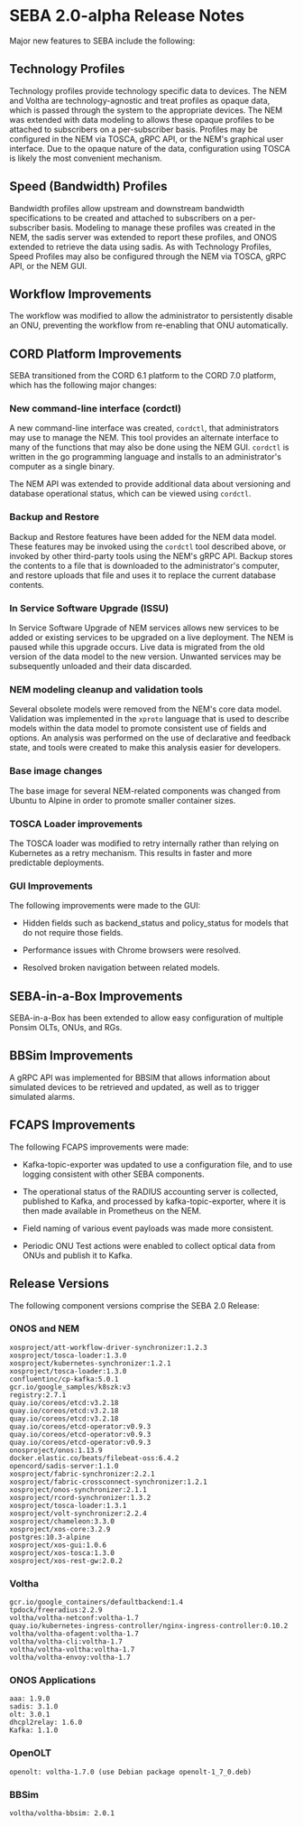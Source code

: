 # SEBA 2.0-alpha Release Notes

Major new features to SEBA include the following:

## Technology Profiles

Technology profiles provide technology specific data to devices. The NEM and Voltha are
technology-agnostic and treat profiles as opaque data, which is passed through the system
to the appropriate devices. The NEM was extended with data modeling to allows these
opaque profiles to be attached to subscribers on a per-subscriber basis. Profiles may
be configured in the NEM via TOSCA, gRPC API, or the NEM's graphical user interface. Due
to the opaque nature of the data, configuration using TOSCA is likely the most
convenient mechanism.

## Speed (Bandwidth) Profiles

Bandwidth profiles allow upstream and downstream bandwidth specifications to be
created and attached to subscribers on a per-subscriber basis. Modeling to manage these
profiles was created in the NEM, the sadis server was extended to report these
profiles, and ONOS extended to retrieve the data using sadis. As with Technology
Profiles, Speed Profiles may also be configured through the NEM via TOSCA,
gRPC API, or the NEM GUI.

## Workflow Improvements

The workflow was modified to allow the administrator to persistently disable an ONU,
preventing the workflow from re-enabling that ONU automatically.

## CORD Platform Improvements

SEBA transitioned from the CORD 6.1 platform to the CORD 7.0 platform, which has
the following major changes:

### New command-line interface (cordctl)

A new command-line interface was created, `cordctl`, that administrators may use to manage
the NEM. This tool provides an alternate interface to many of the functions that
may also be done using the NEM GUI. `cordctl` is written in the go programming language
and installs to an administrator's computer as a single binary.

The NEM API was extended to provide additional data about versioning and database
operational status, which can be viewed using `cordctl`.

### Backup and Restore

Backup and Restore features have been added for the NEM data model. These features
may be invoked using the `cordctl` tool described above, or invoked by other third-party
tools using the NEM's gRPC API. Backup stores the contents to a file that is downloaded
to the administrator's computer, and restore uploads that file and uses it to replace the
current database contents.

### In Service Software Upgrade (ISSU)

In Service Software Upgrade of NEM services allows new services to be added or
existing services to be upgraded on a live deployment. The NEM is paused while this
upgrade occurs. Live data is migrated from the old version of the data model to the
new version. Unwanted services may be subsequently unloaded and their data discarded.

### NEM modeling cleanup and validation tools

Several obsolete models were removed from the NEM's core data model. Validation was
implemented in the `xproto` language that is used to describe models within the data
model to promote consistent use of fields and options. An analysis was performed on
the use of declarative and feedback state, and tools were created to make this
analysis easier for developers.

### Base image changes

The base image for several NEM-related components was changed from Ubuntu to
Alpine in order to promote smaller container sizes.

### TOSCA Loader improvements

The TOSCA loader was modified to retry internally rather than relying on
Kubernetes as a retry mechanism. This results in faster and more predictable
deployments.

### GUI Improvements

The following improvements were made to the GUI:

* Hidden fields such as backend_status and policy_status for
  models that do not require those fields.

* Performance issues with Chrome browsers were resolved.

* Resolved broken navigation between related models.

## SEBA-in-a-Box Improvements

SEBA-in-a-Box has been extended to allow easy configuration of multiple Ponsim
OLTs, ONUs, and RGs.

## BBSim Improvements

A gRPC API was implemented for BBSIM that allows information about simulated devices
to be retrieved and updated, as well as to trigger simulated alarms.

## FCAPS Improvements

The following FCAPS improvements were made:

* Kafka-topic-exporter was updated to use a configuration file, and to use logging
  consistent with other SEBA components.

* The operational status of the RADIUS accounting server is collected, published to
  Kafka, and processed by kafka-topic-exporter, where it is then made available in
  Prometheus on the NEM.

* Field naming of various event payloads was made more consistent.

* Periodic ONU Test actions were enabled to collect optical data from ONUs and publish
  it to Kafka.

## Release Versions

The following component versions comprise the SEBA 2.0 Release:

### ONOS and NEM

```text
xosproject/att-workflow-driver-synchronizer:1.2.3
xosproject/tosca-loader:1.3.0
xosproject/kubernetes-synchronizer:1.2.1
xosproject/tosca-loader:1.3.0
confluentinc/cp-kafka:5.0.1
gcr.io/google_samples/k8szk:v3
registry:2.7.1
quay.io/coreos/etcd:v3.2.18
quay.io/coreos/etcd:v3.2.18
quay.io/coreos/etcd:v3.2.18
quay.io/coreos/etcd-operator:v0.9.3
quay.io/coreos/etcd-operator:v0.9.3
quay.io/coreos/etcd-operator:v0.9.3
onosproject/onos:1.13.9
docker.elastic.co/beats/filebeat-oss:6.4.2
opencord/sadis-server:1.1.0
xosproject/fabric-synchronizer:2.2.1
xosproject/fabric-crossconnect-synchronizer:1.2.1
xosproject/onos-synchronizer:2.1.1
xosproject/rcord-synchronizer:1.3.2
xosproject/tosca-loader:1.3.1
xosproject/volt-synchronizer:2.2.4
xosproject/chameleon:3.3.0
xosproject/xos-core:3.2.9
postgres:10.3-alpine
xosproject/xos-gui:1.0.6
xosproject/xos-tosca:1.3.0
xosproject/xos-rest-gw:2.0.2
```

### Voltha

```text
gcr.io/google_containers/defaultbackend:1.4
tpdock/freeradius:2.2.9
voltha/voltha-netconf:voltha-1.7
quay.io/kubernetes-ingress-controller/nginx-ingress-controller:0.10.2
voltha/voltha-ofagent:voltha-1.7
voltha/voltha-cli:voltha-1.7
voltha/voltha-voltha:voltha-1.7
voltha/voltha-envoy:voltha-1.7
```

### ONOS Applications

```text
aaa: 1.9.0
sadis: 3.1.0
olt: 3.0.1
dhcpl2relay: 1.6.0
Kafka: 1.1.0
```

### OpenOLT

```text
openolt: voltha-1.7.0 (use Debian package openolt-1_7_0.deb)
```

### BBSim

```text
voltha/voltha-bbsim: 2.0.1
```
